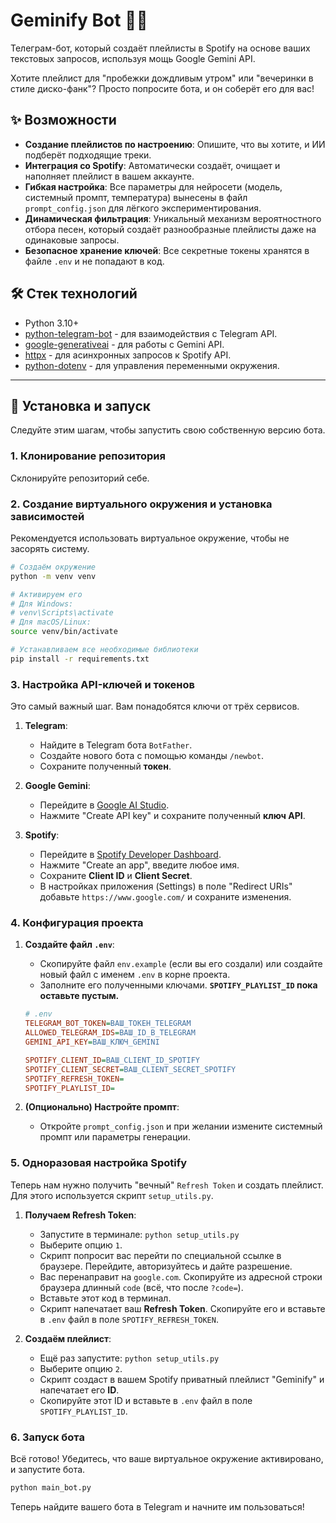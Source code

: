 # Geminify Bot 🤖🎶

Телеграм-бот, который создаёт плейлисты в Spotify на основе ваших текстовых запросов, используя мощь Google Gemini API.

Хотите плейлист для "пробежки дождливым утром" или "вечеринки в стиле диско-фанк"? Просто попросите бота, и он соберёт его для вас!

## ✨ Возможности

-   **Создание плейлистов по настроению**: Опишите, что вы хотите, и ИИ подберёт подходящие треки.
-   **Интеграция со Spotify**: Автоматически создаёт, очищает и наполняет плейлист в вашем аккаунте.
-   **Гибкая настройка**: Все параметры для нейросети (модель, системный промпт, температура) вынесены в файл `prompt_config.json` для лёгкого экспериментирования.
-   **Динамическая фильтрация**: Уникальный механизм вероятностного отбора песен, который создаёт разнообразные плейлисты даже на одинаковые запросы.
-   **Безопасное хранение ключей**: Все секретные токены хранятся в файле `.env` и не попадают в код.

## 🛠️ Стек технологий

-   Python 3.10+
-   [python-telegram-bot](http://googleusercontent.com/github.com/1) - для взаимодействия с Telegram API.
-   [google-generativeai](http://googleusercontent.com/github.com/2) - для работы с Gemini API.
-   [httpx](http://googleusercontent.com/github.com/3) - для асинхронных запросов к Spotify API.
-   [python-dotenv](http://googleusercontent.com/github.com/4) - для управления переменными окружения.

---

## 🚀 Установка и запуск

Следуйте этим шагам, чтобы запустить свою собственную версию бота.

### 1. Клонирование репозитория

Склонируйте репозиторий себе.

### 2. Создание виртуального окружения и установка зависимостей

Рекомендуется использовать виртуальное окружение, чтобы не засорять систему.

```bash
# Создаём окружение
python -m venv venv

# Активируем его
# Для Windows:
# venv\Scripts\activate
# Для macOS/Linux:
source venv/bin/activate

# Устанавливаем все необходимые библиотеки
pip install -r requirements.txt
```

### 3. Настройка API-ключей и токенов

Это самый важный шаг. Вам понадобятся ключи от трёх сервисов.

1.  **Telegram**:
    -   Найдите в Telegram бота `BotFather`.
    -   Создайте нового бота с помощью команды `/newbot`.
    -   Сохраните полученный **токен**.

2.  **Google Gemini**:
    -   Перейдите в [Google AI Studio](https://aistudio.google.com/app/apikey).
    -   Нажмите "Create API key" и сохраните полученный **ключ API**.

3.  **Spotify**:
    -   Перейдите в [Spotify Developer Dashboard](https://developer.spotify.com/dashboard/).
    -   Нажмите "Create an app", введите любое имя.
    -   Сохраните **Client ID** и **Client Secret**.
    -   В настройках приложения (Settings) в поле "Redirect URIs" добавьте `https://www.google.com/` и сохраните изменения.

### 4. Конфигурация проекта

1.  **Создайте файл `.env`**:
    -   Скопируйте файл `env.example` (если вы его создали) или создайте новый файл с именем `.env` в корне проекта.
    -   Заполните его полученными ключами. **`SPOTIFY_PLAYLIST_ID` пока оставьте пустым.**

    ```ini
    # .env
    TELEGRAM_BOT_TOKEN=ВАШ_ТОКЕН_TELEGRAM
    ALLOWED_TELEGRAM_IDS=ВАШ_ID_В_TELEGRAM
    GEMINI_API_KEY=ВАШ_КЛЮЧ_GEMINI

    SPOTIFY_CLIENT_ID=ВАШ_CLIENT_ID_SPOTIFY
    SPOTIFY_CLIENT_SECRET=ВАШ_CLIENT_SECRET_SPOTIFY
    SPOTIFY_REFRESH_TOKEN=
    SPOTIFY_PLAYLIST_ID=
    ```

2.  **(Опционально) Настройте промпт**:
    -   Откройте `prompt_config.json` и при желании измените системный промпт или параметры генерации.

### 5. Одноразовая настройка Spotify

Теперь нам нужно получить "вечный" `Refresh Token` и создать плейлист. Для этого используется скрипт `setup_utils.py`.

1.  **Получаем Refresh Token**:
    -   Запустите в терминале: `python setup_utils.py`
    -   Выберите опцию `1`.
    -   Скрипт попросит вас перейти по специальной ссылке в браузере. Перейдите, авторизуйтесь и дайте разрешение.
    -   Вас перенаправит на `google.com`. Скопируйте из адресной строки браузера длинный `code` (всё, что после `?code=`).
    -   Вставьте этот код в терминал.
    -   Скрипт напечатает ваш **Refresh Token**. Скопируйте его и вставьте в `.env` файл в поле `SPOTIFY_REFRESH_TOKEN`.

2.  **Создаём плейлист**:
    -   Ещё раз запустите: `python setup_utils.py`
    -   Выберите опцию `2`.
    -   Скрипт создаст в вашем Spotify приватный плейлист "Geminify" и напечатает его **ID**.
    -   Скопируйте этот ID и вставьте в `.env` файл в поле `SPOTIFY_PLAYLIST_ID`.

### 6. Запуск бота

Всё готово! Убедитесь, что ваше виртуальное окружение активировано, и запустите бота.

```bash
python main_bot.py
```

Теперь найдите вашего бота в Telegram и начните им пользоваться!